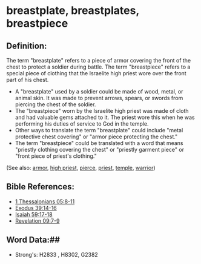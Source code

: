 # breastplate, breastplates, breastpiece #

## Definition: ##

The term "breastplate" refers to a piece of armor covering the front of the chest to protect a soldier during battle. The term "breastpiece" refers to a special piece of clothing that the Israelite high priest wore over the front part of his chest.

* A "breastplate" used by a soldier could be made of wood, metal, or animal skin. It was made to prevent arrows, spears, or swords from piercing the chest of the soldier.
* The "breastpiece" worn by the Israelite high priest was made of cloth and had valuable gems attached to it. The priest wore this when he was performing his duties of service to God in the temple.
* Other ways to translate the term "breastplate" could include "metal protective chest covering" or "armor piece protecting the chest."
* The term "breastpiece" could be translated with a word that means "priestly clothing covering the chest" or "priestly garment piece" or "front piece of priest's clothing."

(See also: [armor](armor.md), [high priest](../kt/highpriest.md), [pierce](pierce.md), [priest](../kt/priest.md), [temple](../kt/temple.md), [warrior](warrior.md))

## Bible References: ##

* [1 Thessalonians 05:8-11](rc://en/tn/help/1th/05/08)
* [Exodus 39:14-16](rc://en/tn/help/exo/39/14)
* [Isaiah 59:17-18](rc://en/tn/help/isa/59/17)
* [Revelation 09:7-9](rc://en/tn/help/rev/09/07)

## Word Data:##

* Strong's: H2833 , H8302, G2382
